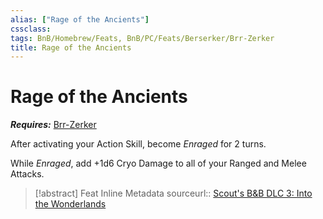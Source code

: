 ```yaml
---
alias: ["Rage of the Ancients"]
cssclass: 
tags: BnB/Homebrew/Feats, BnB/PC/Feats/Berserker/Brr-Zerker
title: Rage of the Ancients
---
```


# Rage of the Ancients

***Requires:*** [Brr-Zerker](../Classes/Berserker/Brr-Zerker.md)

After activating your Action Skill, become *Enraged* for 2 turns.

While *Enraged*, add +1d6 Cryo Damage to all of your Ranged and Melee Attacks.

> [!abstract] Feat Inline Metadata
> sourceurl:: [Scout's B&B DLC 3: Into the Wonderlands](https://docs.google.com/document/d/1MLOgrWwcLNTnP9PuXrKiLImy7SUh4hXO8arVUAlmdp0/edit)
